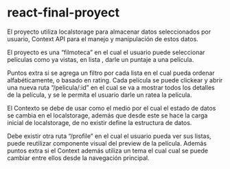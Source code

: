 # react-final-proyect
El proyecto utiliza localstorage para almacenar datos seleccionados por usuario, Context API para el manejo y manipulación de estos datos.

El proyecto es una “filmoteca” en el cual el usuario puede seleccionar películas como ya vistas, en lista , darle un puntaje a una película.
 
Puntos extra si se agrega un filtro por cada lista en el cual pueda ordenar alfabéticamente, 
o basado en rating. Cada película se puede clickear y abrir una nueva ruta “/pelicula/:id” 
en el cual se va a mostrar todos los detalles de la película, y se le permita el usuario darle un ratea la película.


El Contexto se debe de usar como el medio por el cual el estado de datos se cambia en el localstorage, 
además que desde este se hace la carga inicial de localstorage, de no existir define la estructura de datos. 

Debe existir otra ruta “/profile” en el cual el usuario pueda ver sus listas, 
puede reutilizar componente visual del preview de la película. 
Además puntos extra si el Context además utiliza un tema el cual cual se puede cambiar entre ellos desde la navegación principal.